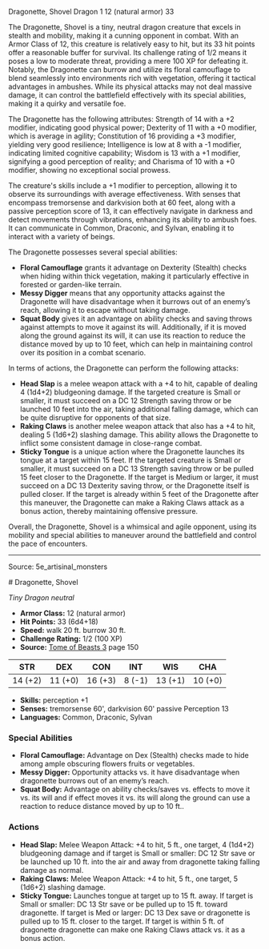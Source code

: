 <MonsterName/>Dragonette, Shovel</MonsterName>
<CreatureType/>Dragon</CreatureType>
<CR/>1</CR>
<AC/>12 (natural armor)</AC>
<HP/>33</HP>
<summary>The Dragonette, Shovel is a tiny, neutral dragon creature that excels in stealth and mobility, making it a cunning opponent in combat. With an Armor Class of 12, this creature is relatively easy to hit, but its 33 hit points offer a reasonable buffer for survival. Its challenge rating of 1/2 means it poses a low to moderate threat, providing a mere 100 XP for defeating it. Notably, the Dragonette can burrow and utilize its floral camouflage to blend seamlessly into environments rich with vegetation, offering it tactical advantages in ambushes. While its physical attacks may not deal massive damage, it can control the battlefield effectively with its special abilities, making it a quirky and versatile foe.</summary>

<detail>

The Dragonette has the following attributes: Strength of 14 with a +2 modifier, indicating good physical power; Dexterity of 11 with a +0 modifier, which is average in agility; Constitution of 16 providing a +3 modifier, yielding very good resilience; Intelligence is low at 8 with a -1 modifier, indicating limited cognitive capability; Wisdom is 13 with a +1 modifier, signifying a good perception of reality; and Charisma of 10 with a +0 modifier, showing no exceptional social prowess.

The creature's skills include a +1 modifier to perception, allowing it to observe its surroundings with average effectiveness. With senses that encompass tremorsense and darkvision both at 60 feet, along with a passive perception score of 13, it can effectively navigate in darkness and detect movements through vibrations, enhancing its ability to ambush foes. It can communicate in Common, Draconic, and Sylvan, enabling it to interact with a variety of beings.

The Dragonette possesses several special abilities: 

- **Floral Camouflage** grants it advantage on Dexterity (Stealth) checks when hiding within thick vegetation, making it particularly effective in forested or garden-like terrain.
- **Messy Digger** means that any opportunity attacks against the Dragonette will have disadvantage when it burrows out of an enemy’s reach, allowing it to escape without taking damage.
- **Squat Body** gives it an advantage on ability checks and saving throws against attempts to move it against its will. Additionally, if it is moved along the ground against its will, it can use its reaction to reduce the distance moved by up to 10 feet, which can help in maintaining control over its position in a combat scenario.

In terms of actions, the Dragonette can perform the following attacks:

- **Head Slap** is a melee weapon attack with a +4 to hit, capable of dealing 4 (1d4+2) bludgeoning damage. If the targeted creature is Small or smaller, it must succeed on a DC 12 Strength saving throw or be launched 10 feet into the air, taking additional falling damage, which can be quite disruptive for opponents of that size.
- **Raking Claws** is another melee weapon attack that also has a +4 to hit, dealing 5 (1d6+2) slashing damage. This ability allows the Dragonette to inflict some consistent damage in close-range combat.
- **Sticky Tongue** is a unique action where the Dragonette launches its tongue at a target within 15 feet. If the targeted creature is Small or smaller, it must succeed on a DC 13 Strength saving throw or be pulled 15 feet closer to the Dragonette. If the target is Medium or larger, it must succeed on a DC 13 Dexterity saving throw, or the Dragonette itself is pulled closer. If the target is already within 5 feet of the Dragonette after this maneuver, the Dragonette can make a Raking Claws attack as a bonus action, thereby maintaining offensive pressure.

Overall, the Dragonette, Shovel is a whimsical and agile opponent, using its mobility and special abilities to maneuver around the battlefield and control the pace of encounters.</detail>



---

Source: 5e_artisinal_monsters

<statblock>
# Dragonette, Shovel

*Tiny* *Dragon* *neutral*

- **Armor Class:** 12 (natural armor)
- **Hit Points:** 33 (6d4+18)
- **Speed:** walk 20 ft. burrow 30 ft.
- **Challenge Rating:** 1/2 (100 XP)
- **Source:** [Tome of Beasts 3](https://koboldpress.com/kpstore/product/tome-of-beasts-3-for-5th-edition/) page 150

| STR | DEX | CON | INT | WIS | CHA |
| --- | --- | --- | --- | --- | --- |
| 14 (+2) | 11 (+0) | 16 (+3) | 8 (-1) | 13 (+1) | 10 (+0) |

- **Skills:** perception +1
- **Senses:** tremorsense 60', darkvision 60' passive Perception 13
- **Languages:** Common, Draconic, Sylvan

### Special Abilities

- **Floral Camouflage:** Advantage on Dex (Stealth) checks made to hide among ample obscuring flowers fruits or vegetables.
- **Messy Digger:** Opportunity attacks vs. it have disadvantage when dragonette burrows out of an enemy’s reach.
- **Squat Body:** Advantage on ability checks/saves vs. effects to move it vs. its will and if effect moves it vs. its will along the ground can use a reaction to reduce distance moved by up to 10 ft..

### Actions

- **Head Slap:** Melee Weapon Attack: +4 to hit, 5 ft., one target, 4 (1d4+2) bludgeoning damage and if target is Small or smaller: DC 12 Str save or be launched up 10 ft. into the air and away from dragonette taking falling damage as normal.
- **Raking Claws:** Melee Weapon Attack: +4 to hit, 5 ft., one target, 5 (1d6+2) slashing damage.
- **Sticky Tongue:** Launches tongue at target up to 15 ft. away. If target is Small or smaller: DC 13 Str save or be pulled up to 15 ft. toward dragonette. If target is Med or larger: DC 13 Dex save or dragonette is pulled up to 15 ft. closer to the target. If target is within 5 ft. of dragonette dragonette can make one Raking Claws attack vs. it as a bonus action.


</statblock>


